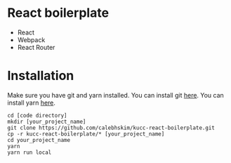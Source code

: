 # React boilerplate
- React
- Webpack
- React Router
# Installation
Make sure you have git and yarn installed. You can install git [here](https://git-scm.com/book/en/v2/Getting-Started-Installing-Git). You can install yarn [here](https://yarnpkg.com/en/docs/install]).
```
cd [code directory]
mkdir [your_project_name]
git clone https://github.com/calebhskim/kucc-react-boilerplate.git
cp -r kucc-react-boilerplate/* [your_project_name]
cd your_project_name
yarn
yarn run local
```
